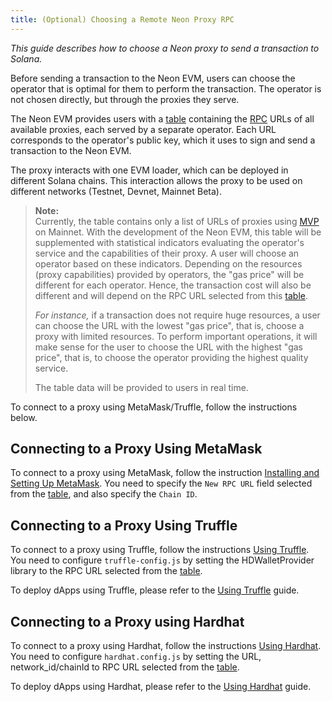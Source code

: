 ```yaml
---
title: (Optional) Choosing a Remote Neon Proxy RPC
---
```


*This guide describes how to choose a Neon proxy to send a transaction to Solana.*

Before sending a transaction to the Neon EVM, users can choose the operator that is optimal for them to perform the transaction. The operator is not chosen directly, but through the proxies they serve.

The Neon EVM provides users with a [table](clusters/neon_proxy_rpc_endpoints.md) containing the [RPC](about/terminology.md#remote-procedure-call-rpc) URLs of all available proxies, each served by a separate operator. Each URL corresponds to the operator's public key, which it uses to sign and send a transaction to the Neon EVM.

The proxy interacts with one EVM loader, which can be deployed in different Solana chains. This interaction allows the proxy to be used on different networks (Testnet, Devnet, Mainnet Beta).

> **Note:**  
> Currently, the table contains only a list of URLs of proxies using [MVP](about/terminology.md#minimum-viable-product-mvp) on Mainnet. With the development of the Neon EVM, this table will be supplemented with statistical indicators evaluating the operator's service and the capabilities of their proxy. A user will choose an operator based on these indicators. Depending on the resources (proxy capabilities) provided by operators, the "gas price" will be different for each operator. Hence, the transaction cost will also be different and will depend on the RPC URL selected from this [table](clusters/neon_proxy_rpc_endpoints.md).
>
> *For instance,* if a transaction does not require huge resources, a user can choose the URL with the lowest "gas price", that is, choose a proxy with limited resources. To perform important operations, it will make sense for the user to choose the URL with the highest "gas price", that is, to choose the operator providing the highest quality service.
>
> The table data will be provided to users in real time.

To connect to a proxy using MetaMask/Truffle, follow the instructions below.

## Connecting to a Proxy Using MetaMask

To connect to a proxy using MetaMask, follow the instruction [Installing and Setting Up MetaMask](wallet/metamask_setup.md). You need to specify the `New RPC URL` field selected from the [table](clusters/neon_proxy_rpc_endpoints.md), and also specify the `Chain ID`.

## Connecting to a Proxy Using Truffle

To connect to a proxy using Truffle, follow the instructions [Using Truffle](developing/deploy_facilities/using_truffle.md). You need to configure `truffle-config.js` by setting the HDWalletProvider library to the RPC URL selected from the [table](clusters/neon_proxy_rpc_endpoints.md).

To deploy dApps using Truffle, please refer to the [Using Truffle](../deploy_facilities/using_truffle.md) guide.

## Connecting to a Proxy using Hardhat

To connect to a proxy using Hardhat, follow the instructions [Using Hardhat](developing/deploy_facilities/using_hardhat.md). You need to configure `hardhat.config.js` by setting the URL, network_id/chainId to RPC URL selected from the [table](clusters/neon_proxy_rpc_endpoints.md).

To deploy dApps using Hardhat, please refer to the [Using Hardhat](../deploy_facilities/using_hardhat.md) guide.
